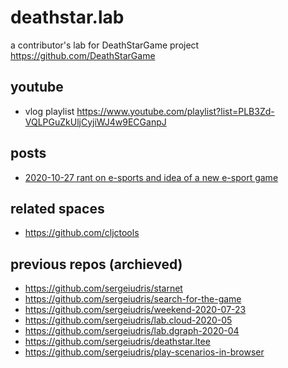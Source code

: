 # deathstar.lab
a contributor's lab for DeathStarGame project https://github.com/DeathStarGame

## youtube

- vlog playlist https://www.youtube.com/playlist?list=PLB3Zd-VQLPGuZkUljCyjiWJ4w9ECGanpJ

## posts

  - [2020-10-27 rant on e-sports and idea of a new e-sport game](https://github.com/sergeiudris/deathstar.lab/blob/4ebb0cfdef97ca52f6ee5101022ad42cc8e000c2/posts/2020-10-27-idea-of-a-new-esport-game.md)

## related spaces

- https://github.com/cljctools

## previous repos (archieved)

- https://github.com/sergeiudris/starnet
- https://github.com/sergeiudris/search-for-the-game
- https://github.com/sergeiudris/weekend-2020-07-23
- https://github.com/sergeiudris/lab.cloud-2020-05
- https://github.com/sergeiudris/lab.dgraph-2020-04
- https://github.com/sergeiudris/deathstar.ltee
- https://github.com/sergeiudris/play-scenarios-in-browser


    